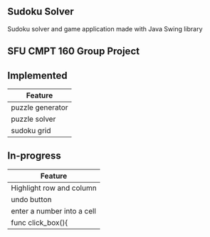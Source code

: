 ## Sudoku Solver

Sudoku solver and game application made with Java Swing library

## SFU CMPT 160 Group Project

## Implemented 

| Feature |
|---|
|  puzzle generator |
| puzzle solver|
| sudoku grid |

## In-progress

| Feature        | 
| ------------- |
| Highlight row and column    | 
| undo button   | 
| enter a number into a cell | 
| func click_box(){ |

